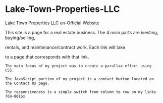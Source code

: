 # Lake-Town-Properties-LLC
Lake Town Properties LLC un-Official Website

This site is a page for a real estate business. The 4 main parts are ivesting, buying/selling,

 rentals, and maintenance/contract work. Each link will take

to a page that corresponds with that link.

	The main focus of my project was to create a parallax effect using CSS.

	The JavaScript portion of my project is a contact button located on the Contact Us page.

	The responsiveness is a simple switch from column to row on my links 769-801px
